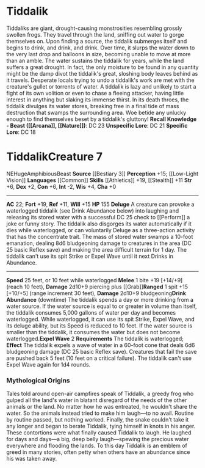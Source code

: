﻿---
ac: '22'
alignment: NE
all_resistance: null
burrow_speed: null
charisma: '+0'
climb_speed: null
constitution: '+6'
creature_ability:
- Deluge
- Drink Abundance
- Expel Wave
creature_family: null
description: 'Tiddaliks are giant, drought-causing monstrosities resembling grossly
  swollen frogs. They travel through the land, sniffing out water to gorge themselves
  on. Upon finding a source, the tiddalik submerges itself and begins to drink, and
  drink, and drink. Over time, it slurps the water down to the very last drop and
  balloons in size, becoming unable to move at more than an amble. The water sustains
  the tiddalik for years, while the land suffers a great drought. In fact, the only
  moisture to be found in any quantity might be the damp divot the tiddalik''s great,
  sloshing body leaves behind as it travels.<br/><br/> Desperate locals trying to
  undo a tiddalik''s work are met with the creature''s gullet or torrents of water.
  A tiddalik is lazy and unlikely to start a fight of its own volition or even to
  chase a fleeing attacker, having little interest in anything but slaking its immense
  thirst. In its death throes, the tiddalik divulges its water stores, breaking free
  in a final tide of mass destruction that swamps the surrounding area. Woe betide
  any unlucky enough to find themselves beset by a tiddalik''s gluttony!<br/><br/><b><u>Recall
  Knowledge - Beast</u> ( [[DATABASE/skill/Arcana|Arcana]] , [[DATABASE/skill/Nature|Nature]]
  )</b>: DC 23<br/><b><u>Unspecific Lore</u></b>: DC 21<br/><b><u>Specific Lore</u></b>:
  DC 18'
dexterity: '+2'
element: null
fly_speed: null
fortitude: '+19'
hardness: null
hp: '155'
id: '1336'
immunity: null
intelligence: '-2'
land_speed: '10'
language:
- '[[DATABASE/language/Common|Common]]'
level: '7'
max_speed: '10'
name: Tiddalik
perception: '+15'
rarity: Common
reflex: '+11'
resistance: null
rus_type_level: null
school: null
sense:
- '[[DATABASE/monsterability/Low-Light Vision|low-light vision]]'
size: Huge
skill:
- '[[DATABASE/skill/Athletics|Athletics]] +19'
- '[[DATABASE/skill/Stealth|Stealth]] +11'
source: '[[DATABASE/source/Bestiary 3|Bestiary 3]]'
speed:
- 25 feet
- or 10 feet while waterlogged
spell: null
strength: '+6'
strength_req: '6'
strongest_save:
- Fortitude
swim_speed: null
trait:
- '[[DATABASE/trait/Amphibious|Amphibious]]'
- '[[DATABASE/trait/Beast|Beast]]'
type: Creature
vision: Low-light vision
weakest_save:
- Reflex
weakness: null
will: '+15'
wisdom: '+4'

---
# Tiddalik

Tiddaliks are giant, drought-causing monstrosities resembling grossly swollen frogs. They travel through the land, sniffing out water to gorge themselves on. Upon finding a source, the tiddalik submerges itself and begins to drink, and drink, and drink. Over time, it slurps the water down to the very last drop and balloons in size, becoming unable to move at more than an amble. The water sustains the tiddalik for years, while the land suffers a great drought. In fact, the only moisture to be found in any quantity might be the damp divot the tiddalik's great, sloshing body leaves behind as it travels.
 Desperate locals trying to undo a tiddalik's work are met with the creature's gullet or torrents of water. A tiddalik is lazy and unlikely to start a fight of its own volition or even to chase a fleeing attacker, having little interest in anything but slaking its immense thirst. In its death throes, the tiddalik divulges its water stores, breaking free in a final tide of mass destruction that swamps the surrounding area. Woe betide any unlucky enough to find themselves beset by a tiddalik's gluttony!
**Recall Knowledge - Beast ([[Arcana]], [[Nature]])**: DC 23
**Unspecific Lore**: DC 21
**Specific Lore**: DC 18

# Tiddalik<span class="item-type">Creature 7</span>

<span class="trait-alignment item-trait">NE</span><span class="trait-size item-trait">Huge</span><span class="item-trait">Amphibious</span><span class="item-trait">Beast</span>
**Source** [[Bestiary 3]]
**Perception** +15; [[Low-Light Vision]]
**Languages** [[Common]]
**Skills** [[Athletics]] +19, [[Stealth]] +11
**Str** +6, **Dex** +2, **Con** +6, **Int** -2, **Wis** +4, **Cha** +0

---
**AC** 22; **Fort** +19, **Ref** +11, **Will** +15
**HP** 155
<span class="in-box-ability">**Deluge** A creature can provoke a waterlogged tiddalik (see Drink Abundance below) into laughing and releasing its stored water with a successful DC 25 check to [[Perform]] a joke or funny story. The tiddalik also disgorges its water automatically if it dies while waterlogged, or can voluntarily Deluge as a three-action activity that has the concentrate trait.</span><span class="in-box-ability"> The mass of stored water swamps a 10-foot emanation, dealing 8d6 bludgeoning damage to creatures in the area (DC 25 basic Reflex save) and making the area difficult terrain for 1 day. The tiddalik can't use its spit Strike or Expel Wave until it next Drinks in Abundance.</span>

---
**Speed** 25 feet, or 10 feet while waterlogged
<span class="in-box-ability">**Melee** <span class="action-icon">1</span> bite +19 [+14/+9] (reach 10 feet), **Damage** 2d10+9 piercing plus [[Grab]]</span><span class="in-box-ability">**Ranged** <span class="action-icon">1</span> spit +15 [+10/+5] (range increment 30 feet), **Damage** 2d10+9 bludgeoning</span><span class="in-box-ability">**Drink Abundance** (downtime) The tiddalik spends a day or more drinking from a water source. If the water source is equal to or greater in volume than itself, the tiddalik consumes 5,000 gallons of water per day and becomes waterlogged. While waterlogged, it can use its spit Strike, Expel Wave, and its deluge ability, but its Speed is reduced to 10 feet. If the water source is smaller than the tiddalik, it consumes the water but does not become waterlogged.</span><span class="in-box-ability">**Expel Wave** <span class="action-icon">2</span> **Requirements** The tiddalik is waterlogged; **Effect** The tiddalik expels a wave of water in a 60-foot cone that deals 6d6 bludgeoning damage (DC 25 basic Reflex save). Creatures that fail the save are pushed back 5 feet (10 feet on a critical failure). The tiddalik can't use Expel Wave again for 1d4 rounds.</span>

###  Mythological Origins

Tales told around open-air campfires speak of Tiddalik, a greedy frog who gulped all the land's water in blatant disregard of the needs of the other animals or the land. No matter how he was entreated, he wouldn't share the water. So the animals instead tried to make him laugh—to no avail. Routine by routine passed, but nothing worked. Finally, the snake couldn't take it any longer and began to berate Tiddalik, tying himself in knots in his anger. These contortions were what finally caused Tiddalik to laugh. He laughed for days and days—a big, deep belly laugh—spewing the precious water everywhere and flooding the lands. To this day Tiddalik is an emblem of greed in many stories, often petty when others have an abundance since his was taken away.